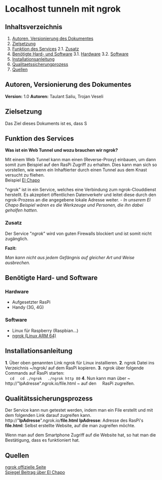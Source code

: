 # Localhost tunneln mit ngrok

## Inhaltsverzeichnis
1. [Autoren, Versionierung des Dokumentes](#autoren)
2. [Zielsetzung](#zielsetzung)
3. [Funktion des Services](#funktion)
	2.1. [Zusatz](#zusatz)
4. [Benötigte Hard- und Software](#ware)
	3.1. [Hardware](#hardware)
	3.2. [Software](#software)
5. [Installationsanleitung](#anleitung)
6. [Qualitaetssicherungprozess](#quali)
7. [Quellen](#quellen)


## Autoren, Versionierung des Dokumentes <a name="autoren"></a>
**Version:** 1.0
**Autoren:** Taulant Saliu, Trojan Veseli


## Zielsetzung <a name="zielsetzung"></a>

Das Ziel dieses Dokuments ist es, dass S


## Funktion des Services <a name="funktion"></a>
**Was ist ein Web Tunnel und wozu brauchen wir ngrok?**

Mit einem Web Tunnel kann man einen (Reverse-Proxy) einbauen, um dann somit zum Beispiel auf den RasPi Zugriff zu erhalten. Dies kann man sich so vorstellen, wie wenn ein Inhaftierter durch einen Tunnel aus dem Knast versucht zu fliehen.<br> Beispiel [El Chapo](https://www.spiegel.de/panorama/justiz/joaquin-guzman-el-chapo-floh-durch-diesen-tunnel-a-1043339.html)

"ngrok" ist in ein Service, welches eine Verbindung zum ngrok-Clouddienst herstellt. Es akzeptiert öffentlichen Datenverkehr und leitet diese durch den ngrok-Prozess an die angegebene lokale Adresse weiter. - *In unserem El Chapo Beispiel wären es die Werkzeuge und Personen, die ihn dabei geholfen hatten.*


### Zusatz<a name="zusatz"></a>
Der Service "*ngrok*" wird von guten Firewalls blockiert und ist somit nicht zugänglich.

**Fazit:** 

*Man kann nicht aus jedem Gefängnis auf gleicher Art und Weise ausbrechen.*

## Benötigte Hard- und Software <a name="ware"></a>

### Hardware<a name="hardware"></a>
- Aufgesetzter RasPi
- Handy (3G, 4G)

### Software<a name="software"></a>
- Linux für Raspberry (Raspbian...)
- [ngrok (Linux ARM 64)]([https://ngrok.com/download](https://ngrok.com/download))


## Installationsanleitung <a name="anleitung"></a>
**1**. Über oben genannten Link ngrok für Linux installieren.
**2**. ngrok Datei ins Verzeichnis ~/ngrok/ auf dem RasPi kopieren.
**3**. ngrok über folgende Commands auf RasPi starten:<br> &nbsp;&nbsp;&nbsp;&nbsp;`cd`
&nbsp; &nbsp;&nbsp;`cd ./ngrok`
&nbsp;&nbsp;&nbsp;&nbsp;`./ngrok http 80`
**4**. Nun kann man über ~ http://"IpAdresse".ngrok.io/file.html ~ auf den &nbsp;&nbsp;&nbsp;&nbsp;RasPi zugreifen.



## Qualitätssicherungsprozess <a name="quali"></a>
Der Service kann nun getestet werden, indem man ein File erstellt und mit dem folgenden Link darauf zugreifen kann.
http://"**IpAdresse**".ngrok.io/**file.html**
**IpAdresse**: Adresse des RasPi's
**file.html**: Selbst erstellte Website, auf die man zugreifen möchte.

Wenn man auf dem Smartphone Zugriff auf die Website hat, so hat man die Bestätigung, dass es funktioniert hat.

## Quellen<a name="quellen"></a>
[ngrok offizielle Seite](https://ngrok.com/)<br>
[Spiegel Beitrag über El Chapo](https://www.spiegel.de/panorama/justiz/joaquin-guzman-el-chapo-floh-durch-diesen-tunnel-a-1043339.html)
<!--stackedit_data:
eyJoaXN0b3J5IjpbMjAyMDMwODM2MywtMTY4NjU2Mzk0OCwtMz
k5NDI0MDMwLDkyMDEyMzY1MCwxMDY5NjQ5ODI0LDIxMTk1OTk3
NjQsMjAwNjYwMzI2OSwxMDc4MTk4ODk5LDE1MzU4MzYwNjIsOT
gyMDUwMTYwLC0yMDUwNDI1MjU2LDE5MTU1Nzk2OTAsNzI4NDM5
NzUxLDE3MDUxNzY0MTYsLTEyMTI2MTgzMDgsLTE5Mzg3NzkxNT
AsLTEwMzc4NTM2ODMsLTgwNDg2MjE5NywxOTUwNTA4Nzk4LDM3
NTE2MjU3Ml19
-->